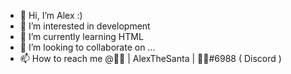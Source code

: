 - 👋 Hi, I’m Alex :)
- 👀 I’m interested in development
- 🌱 I’m currently learning HTML
- 💞️ I’m looking to collaborate on ...
- 📫 How to reach me @🎅🏻 | AlexTheSanta | 🎅🏻#6988 ( Discord )

<!---
AlexTheDev07/AlexTheDev07 is a ✨ special ✨ repository because its `README.md` (this file) appears on your GitHub profile.
You can click the Preview link to take a look at your changes.
--->
